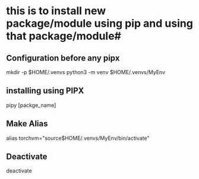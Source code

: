 # this is to install new package/module using pip and using that package/module#

## Configuration before any pipx ##
mkdir -p $HOME/.venvs
python3 -m venv $HOME/.venvs/MyEnv 
##

## installing using PIPX ##
pipy [packge_name]
##

## Make Alias ##
alias torchvm="source$HOME/.venvs/MyEnv/bin/activate"
##

## Deactivate ##
deactivate
##
